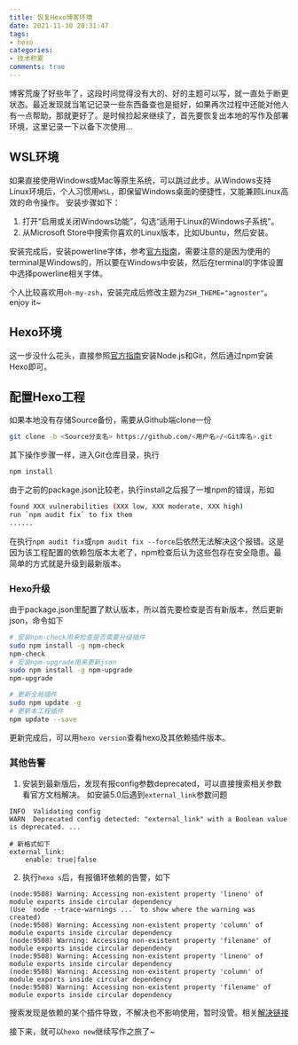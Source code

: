 ```yaml
---
title: 恢复Hexo博客环境
date: 2021-11-30 20:31:47
tags:
- hexo
categories:
- 技术积累
comments: true
---
```


博客荒废了好些年了，这段时间觉得没有大的、好的主题可以写，就一直处于断更状态。最近发现就当笔记记录一些东西备查也是挺好，如果再次过程中还能对他人有一点帮助，那就更好了。是时候捡起来继续了，首先要恢复出本地的写作及部署环境，这里记录一下以备下次使用...

## WSL环境

如果直接使用Windows或Mac等原生系统，可以跳过此步。从Windows支持Linux环境后，个人习惯用`WSL`，即保留Windows桌面的便捷性，又能兼顾Linux高效的命令操作。
安装步骤如下：
1. 打开“启用或关闭Windows功能”，勾选“适用于Linux的Windows子系统”。
2. 从Microsoft Store中搜索你喜欢的Linux版本，比如Ubuntu，然后安装。

安装完成后，安装powerline字体，参考[官方指南](https://github.com/powerline/fonts)，需要注意的是因为使用的terminal是Windows的，所以要在Windows中安装，然后在terminal的字体设置中选择powerline相关字体。

个人比较喜欢用`oh-my-zsh`，安装完成后修改主题为`ZSH_THEME="agnoster"`。enjoy it~


## Hexo环境

这一步没什么花头，直接参照[官方指南](https://hexo.io/zh-cn/docs/)安装Node.js和Git，然后通过npm安装Hexo即可。

## 配置Hexo工程

如果本地没有存储Source备份，需要从Github端clone一份

```bash
git clone -b <Source分支名> https://github.com/<用户名>/<Git库名>.git
```

其下操作步骤一样，进入Git仓库目录，执行

```bash
npm install
```

由于之前的package.json比较老，执行install之后报了一堆npm的错误，形如

```bash
found XXX vulnerabilities (XXX low, XXX moderate, XXX high)
run `npm audit fix` to fix them
......
```

在执行`npm audit fix`或`npm audit fix --force`后依然无法解决这个报错。这是因为该工程配置的依赖包版本太老了，npm检查后认为这些包存在安全隐患。最简单的方式就是升级到最新版本。

### Hexo升级

由于package.json里配置了默认版本，所以首先要检查是否有新版本，然后更新json，命令如下
```bash
# 安装npm-check用来检查是否需要升级插件
sudo npm install -g npm-check
npm-check
# 安装npm-upgrade用来更新json
sudo npm install -g npm-upgrade
npm-upgrade

# 更新全局插件
sudo npm update -g
# 更新本工程插件
npm update --save
```
更新完成后，可以用`hexo version`查看hexo及其依赖插件版本。

### 其他告警

1. 安装到最新版后，发现有报config参数deprecated，可以直接搜索相关参数看官方文档解决。
   如安装5.0后遇到`external_link`参数问题
```
INFO  Validating config
WARN  Deprecated config detected: "external_link" with a Boolean value is deprecated. ...

# 新格式如下
external_link:
    enable: true|false
```
2. 执行`hexo s`后，有报循环依赖的告警，如下
```
(node:9508) Warning: Accessing non-existent property 'lineno' of module exports inside circular dependency
(Use `node --trace-warnings ...` to show where the warning was created)
(node:9508) Warning: Accessing non-existent property 'column' of module exports inside circular dependency
(node:9508) Warning: Accessing non-existent property 'filename' of module exports inside circular dependency
(node:9508) Warning: Accessing non-existent property 'lineno' of module exports inside circular dependency
(node:9508) Warning: Accessing non-existent property 'column' of module exports inside circular dependency
(node:9508) Warning: Accessing non-existent property 'filename' of module exports inside circular dependency
```
   搜索发现是依赖的某个插件导致，不解决也不影响使用，暂时没管。相关[解决链接](https://www.haoyizebo.com/posts/710984d0/)

接下来，就可以`hexo new`继续写作之旅了~